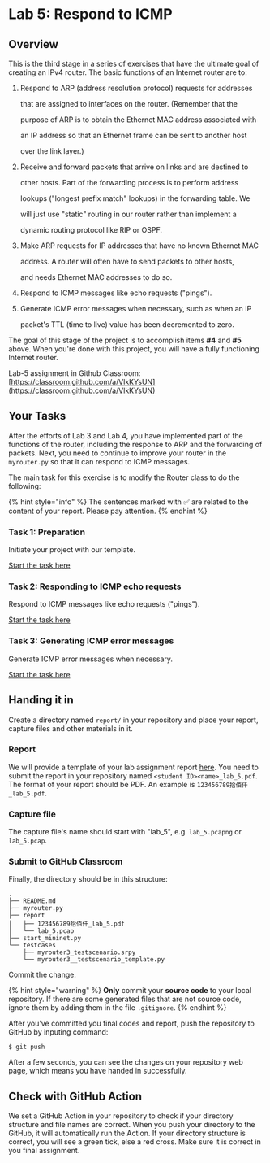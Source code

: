 # Lab 5: Respond to ICMP

## Overview

This is the third stage in a series of exercises that have the ultimate goal of creating an IPv4 router. The basic functions of an Internet router are to:

1. Respond to ARP \(address resolution protocol\) requests for addresses

   that are assigned to interfaces on the router. \(Remember that the

   purpose of ARP is to obtain the Ethernet MAC address associated with

   an IP address so that an Ethernet frame can be sent to another host

   over the link layer.\)

2. Receive and forward packets that arrive on links and are destined to

   other hosts. Part of the forwarding process is to perform address

   lookups \("longest prefix match" lookups\) in the forwarding table. We

   will just use "static" routing in our router rather than implement a

   dynamic routing protocol like RIP or OSPF.

3. Make ARP requests for IP addresses that have no known Ethernet MAC

   address. A router will often have to send packets to other hosts,

   and needs Ethernet MAC addresses to do so.

4. Respond to ICMP messages like echo requests \("pings"\).
5. Generate ICMP error messages when necessary, such as when an IP

   packet's TTL \(time to live\) value has been decremented to zero.

The goal of this stage of the project is to accomplish items **\#4** and **\#5** above. When you're done with this project, you will have a fully functioning Internet router.

Lab-5 assignment in Github Classroom: [https://classroom.github.com/a/VlkKYsUN](https://classroom.github.com/a/VlkKYsUN)

## Your Tasks

After the efforts of Lab 3 and Lab 4, you have implemented part of the functions of the router, including the response to ARP and the forwarding of packets. Next, you need to continue to improve your router in the `myrouter.py` so that it can respond to ICMP messages.

The main task for this exercise is to modify the Router class to do the following:

{% hint style="info" %}
The sentences marked with ✅ are related to the content of your report. Please pay attention.
{% endhint %}

### Task 1: Preparation

Initiate your project with our template.

[Start the task here](preparation.md)

### Task 2: Responding to ICMP echo requests

Respond to ICMP messages like echo requests \("pings"\).

[Start the task here](respond-icmp.md)

### Task 3: Generating ICMP error messages

Generate ICMP error messages when necessary.

[Start the task here](generate-error-messages.md)

## Handing it in

Create a directory named `report/` in your repository and place your report, capture files and other materials in it.

### Report

We will provide a template of your lab assignment report [here](https://box.nju.edu.cn/d/f334d2c3bd4446b68003/). You need to submit the report in your repository named `<student ID><name>_lab_5.pdf`. The format of your report should be PDF. An example is `123456789拾佰仟_lab_5.pdf`.

### Capture file

The capture file's name should start with "lab\_5", e.g. `lab_5.pcapng` or `lab_5.pcap`.

### Submit to GitHub Classroom

Finally, the directory should be in this structure:

```text
.
├── README.md
├── myrouter.py
├── report
│   ├── 123456789拾佰仟_lab_5.pdf
│   └── lab_5.pcap
├── start_mininet.py
└── testcases
    ├── myrouter3_testscenario.srpy
    └── myrouter3__testscenario_template.py
```

Commit the change.

{% hint style="warning" %}
**Only** commit your **source code** to your local repository. If there are some generated files that are not source code, ignore them by adding them in the file `.gitignore`.
{% endhint %}

After you’ve committed you final codes and report, push the repository to GitHub by inputing command:

```text
$ git push
```

After a few seconds, you can see the changes on your repository web page, which means you have handed in successfully.

## Check with GitHub Action

We set a GitHub Action in your repository to check if your directory structure and file names are correct. When you push your directory to the GitHub, it will automatically run the Action. If your directory structure is correct, you will see a green tick, else a red cross. Make sure it is correct in you final assignment.

